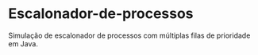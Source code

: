 # Escalonador-de-processos
Simulação de escalonador de processos com múltiplas filas de prioridade em Java.

